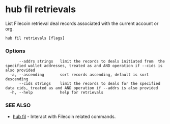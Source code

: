 # hub fil retrievals

List Filecoin retrieval deal records associated with the current account or org.

```
hub fil retrievals [flags]
```

### Options

```
      --addrs strings   limit the records to deals initiated from  the specified wallet addresses, treated as and AND operation if --cids is also provided
  -a, --ascending       sort records ascending, default is sort descending
      --cids strings    limit the records to deals for the specified data cids, treated as and AND operation if --addrs is also provided
  -h, --help            help for retrievals
```

### SEE ALSO

* [hub fil](hub_fil.md)	 - Interact with Filecoin related commands.
